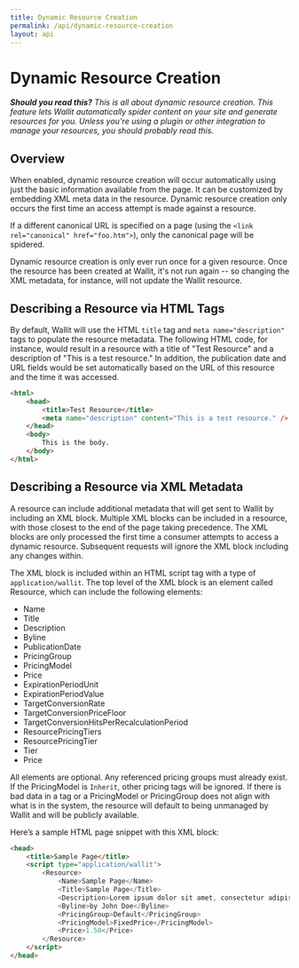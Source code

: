 ```yaml
---
title: Dynamic Resource Creation
permalink: /api/dynamic-resource-creation
layout: api
---
```

# Dynamic Resource Creation

***Should you read this?** This is all about dynamic resource creation. This feature lets Wallit automatically spider content on your site and generate resources for you. Unless you're using a plugin or other integration to manage your resources, you should probably read this.*

## Overview

When enabled, dynamic resource creation will occur automatically using just the basic information available from the page. It can be customized by embedding XML meta data in the resource. Dynamic resource creation only occurs the first time an access attempt is made against a resource.

If a different canonical URL is specified on a page (using the `<link rel="canonical" href="foo.htm">`), only the canonical page will be spidered.

Dynamic resource creation is only ever run once for a given resource. Once the resource has been created at Wallit, it's not run again -- so changing the XML metadata, for instance, will not update the Wallit resource.

## Describing a Resource via HTML Tags

By default, Wallit will use the HTML `title` tag and `meta name="description"` tags to populate the resource metadata. The following HTML code, for instance, would result in a resource with a title of "Test Resource" and a description of "This is a test resource." In addition, the publication date and URL fields would be set automatically based on the URL of this resource and the time it was accessed.

```html
<html>
    <head>
        <title>Test Resource</title>
        <meta name="description" content="This is a test resource." />
    </head>
    <body>
        This is the body.
    </body>
</html>
```

## Describing a Resource via XML Metadata

A resource can include additional metadata that will get sent to Wallit by including an XML block. Multiple XML blocks can be included in a resource, with those closest to the end of the page taking precedence. The XML blocks are only processed the first time a consumer attempts to access a dynamic resource. Subsequent requests will ignore the XML block including any changes within.

The XML block is included within an HTML script tag with a type of `application/wallit`. The top level of the XML block is an element called Resource, which can include the following elements:

* Name
* Title
* Description
* Byline
* PublicationDate
* PricingGroup
* PricingModel
* Price
* ExpirationPeriodUnit
* ExpirationPeriodValue
* TargetConversionRate
* TargetConversionPriceFloor
* TargetConversionHitsPerRecalculationPeriod
* ResourcePricingTiers
* ResourcePricingTier
* Tier
* Price

All elements are optional. Any referenced pricing groups must already exist. If the PricingModel is `Inherit`, other pricing tags will be ignored. If there is bad data in a tag or a PricingModel or PricingGroup does not align with what is in the system, the resource will default to being unmanaged by Wallit and will be publicly available.

Here’s a sample HTML page snippet with this XML block:

```html
<head>
    <title>Sample Page</title>
    <script type="application/wallit">
        <Resource>
            <Name>Sample Page</Name>
            <Title>Sample Page</Title>
            <Description>Lorem ipsum dolor sit amet, consectetur adipiscing elit. Cras id elementum ante, ut aliquet tortor. Curabitur a facilisis odio, eu iaculis dolor. Pellentesque condimentum ut enim et pulvinar.</Description>
            <Byline>by John Doe</Byline>
            <PricingGroup>Default</PricingGroup>
            <PricingModel>FixedPrice</PricingModel>
            <Price>1.50</Price>
        </Resource>
    </script>
</head>
```
